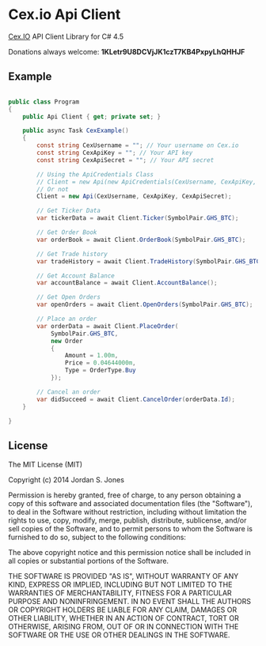 # Cex.io Api Client
[Cex.IO](https://cex.io/r/0/jordansjones/0/) API Client Library for C# 4.5

Donations always welcome: **1KLetr9U8DCVjJK1czT7KB4PxpyLhQHHJF**

## Example

```cs

public class Program
{
    public Api Client { get; private set; }

    public async Task CexExample()
    {
        const string CexUsername = ""; // Your username on Cex.io
        const string CexApiKey = ""; // Your API key
        const string CexApiSecret = ""; // Your API secret

        // Using the ApiCredentials Class
        // Client = new Api(new ApiCredentials(CexUsername, CexApiKey, CexApiSecret));
        // Or not
        Client = new Api(CexUsername, CexApiKey, CexApiSecret);

        // Get Ticker Data
        var tickerData = await Client.Ticker(SymbolPair.GHS_BTC);

        // Get Order Book
        var orderBook = await Client.OrderBook(SymbolPair.GHS_BTC);

        // Get Trade history
        var tradeHistory = await Client.TradeHistory(SymbolPair.GHS_BTC);

        // Get Account Balance
        var accountBalance = await Client.AccountBalance();

        // Get Open Orders
        var openOrders = await Client.OpenOrders(SymbolPair.GHS_BTC);

        // Place an order
        var orderData = await Client.PlaceOrder(
            SymbolPair.GHS_BTC,
            new Order
            {
                Amount = 1.00m,
                Price = 0.04644000m,
                Type = OrderType.Buy
            });

        // Cancel an order
        var didSucceed = await Client.CancelOrder(orderData.Id);
    }

}

```

## License
The MIT License (MIT)

Copyright (c) 2014 Jordan S. Jones

Permission is hereby granted, free of charge, to any person obtaining a copy of
this software and associated documentation files (the "Software"), to deal in
the Software without restriction, including without limitation the rights to
use, copy, modify, merge, publish, distribute, sublicense, and/or sell copies of
the Software, and to permit persons to whom the Software is furnished to do so,
subject to the following conditions:

The above copyright notice and this permission notice shall be included in all
copies or substantial portions of the Software.

THE SOFTWARE IS PROVIDED "AS IS", WITHOUT WARRANTY OF ANY KIND, EXPRESS OR
IMPLIED, INCLUDING BUT NOT LIMITED TO THE WARRANTIES OF MERCHANTABILITY, FITNESS
FOR A PARTICULAR PURPOSE AND NONINFRINGEMENT. IN NO EVENT SHALL THE AUTHORS OR
COPYRIGHT HOLDERS BE LIABLE FOR ANY CLAIM, DAMAGES OR OTHER LIABILITY, WHETHER
IN AN ACTION OF CONTRACT, TORT OR OTHERWISE, ARISING FROM, OUT OF OR IN
CONNECTION WITH THE SOFTWARE OR THE USE OR OTHER DEALINGS IN THE SOFTWARE.